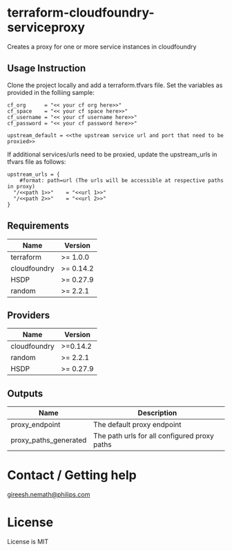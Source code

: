 

# terraform-cloudfoundry-serviceproxy
Creates a proxy for one or more service instances in cloudfoundry

## Usage Instruction

Clone the project locally and add a terraform.tfvars file. Set the variables as provided in the folliing sample:

```hcl
cf_org      = "<< your cf org here>>"
cf_space    = "<< your cf space here>>"
cf_username = "<< your cf username here>>"
cf_password = "<< your cf password here>>"

upstream_default = <<the upstream service url and port that need to be proxied>>

```
If additional services/urls need to be proxied, update the upstream_urls in tfvars file as follows:

```hcl
upstream_urls = {
    #format: path=url (The urls will be accessible at respective paths in proxy)
  "/<<path 1>>"    = "<<url 1>>"
  "/<<path 2>>"    = "<<url 2>>"
}
```

## Requirements

| Name | Version |
|------|---------|
| terraform | >= 1.0.0 |
| cloudfoundry | >= 0.14.2|
| HSDP | >= 0.27.9|
| random | >= 2.2.1 |

## Providers

| Name | Version |
|------|---------|
| cloudfoundry | >=0.14.2 |
| random | >= 2.2.1 |
| HSDP | >= 0.27.9|

## Outputs

| Name | Description |
|------|-------------|
| proxy_endpoint | The default proxy endpoint |
| proxy_paths_generated | The path urls for all configured proxy paths  |


# Contact / Getting help
gireesh.nemath@philips.com

# License
License is MIT
